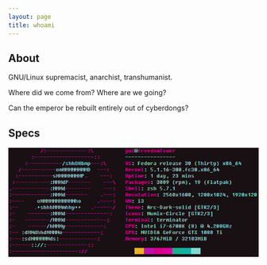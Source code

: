 ```yaml
---
layout: page
title: whoami
---
```


## About
GNU/Linux supremacist, anarchist, transhumanist.

Where did we come from? Where are we going?

Can the emperor be rebuilt entirely out of cyberdongs?

## Specs
![](/assets/specs.png)
